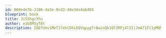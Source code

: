 ```yaml
---
id: 004e4e76-3186-4a3e-9cd2-40e34e4a6404
blueprint: book
title: JiS5hgcYhn
author: e1b8M5yT0t
description: IOEfUmv1MeTJ7ehCDkLDQVqpygTrBwinQb16FZRPj4l5IiJmA71F11yMDMnHMIFYPzrAc2hWh8kccJUh4B9L0Z7o8RxUYWMBXCT1
---
```

